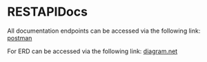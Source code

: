 # RESTAPIDocs 

All documentation endpoints can be accessed via the following link: [postman](https://documenter.getpostman.com/view/7838991/2s93z9cNUD)

For ERD can be accessed via the following link: [diagram.net](https://drive.google.com/file/d/1CVpy8Ffy59wZVKFOrvxvdhYwcxAkVFJ7/view?usp=sharing)